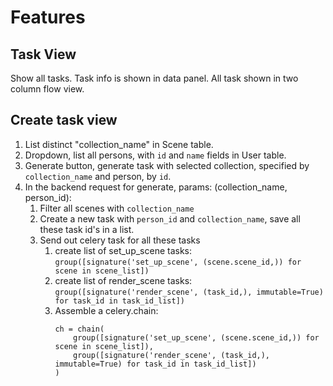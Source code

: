 # Features
## Task View
Show all tasks. Task info is shown in data panel. All task shown in two column flow view.

## Create task view
1. List distinct "collection_name" in Scene table.
1. Dropdown, list all persons, with `id` and `name` fields in User table.
1. Generate button, generate task with selected collection, specified by `collection_name` and person, by `id`.
1. In the backend request for generate, params: (collection_name, person_id): 
    1. Filter all scenes with `collection_name`
    1. Create a new task with `person_id` and `collection_name`, save all these task id's in a list.
    1. Send out celery task for all these tasks
        1. create list of set_up_scene tasks: 
            `group([signature('set_up_scene', (scene.scene_id,)) for scene in scene_list])`
        2. create list of render_scene tasks:
            `group([signature('render_scene', (task_id,), immutable=True) for task_id in task_id_list])`
        3. Assemble a celery.chain:
            ```
            ch = chain(
                group([signature('set_up_scene', (scene.scene_id,)) for scene in scene_list]),
                group([signature('render_scene', (task_id,), immutable=True) for task_id in task_id_list])
            )
            ```